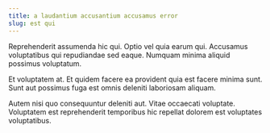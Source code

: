```yaml
---
title: a laudantium accusantium accusamus error
slug: est qui
---
```


Reprehenderit assumenda hic qui. Optio vel quia earum qui. Accusamus voluptatibus qui repudiandae sed eaque. Numquam minima aliquid possimus voluptatum.

Et voluptatem at. Et quidem facere ea provident quia est facere minima sunt. Sunt aut possimus fuga est omnis deleniti laboriosam aliquam.

Autem nisi quo consequuntur deleniti aut. Vitae occaecati voluptate. Voluptatem est reprehenderit temporibus hic repellat dolorem est voluptates voluptatibus.
